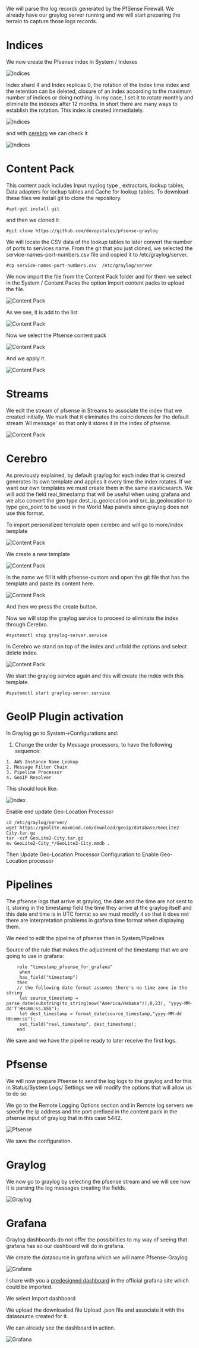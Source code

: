We will parse the log records generated by the PfSense Firewall. We already have our graylog server running and we will start preparing the terrain to capture those logs records.

# Indices

We now create the Pfsense index in System / Indexes

![Indices](https://devopstales.github.io/img/include/graylog_pfsense1.png)

Index shard 4 and Index replicas 0, the rotation of the Index time index and the retention can be deleted, closure of an index according to the maximum number of indices or doing nothing. In my case, I set it to rotate monthly and eliminate the indexes after 12 months. In short there are many ways to establish the rotation. This index is created immediately.

![Indices](https://devopstales.github.io/img/include/graylog_pfsense5.png)

and with [cerebro](https://github.com/lmenezes/cerebro) we can check it

![Indices](https://devopstales.github.io/img/include/graylog_pfsense5.png)

# Content Pack

This content pack includes Input rsyslog type , extractors, lookup tables, Data adapters for lockup tables and Cache for lookup tables. To download these files we install git to clone the repository.

`#apt-get install git`

and then we cloned it

`#git clone https://github.com/devopstales/pfsense-graylog`

We will locate the CSV data of the lookup tables to later convert the number of ports to services name. From the git that you just cloned, we selected the service-names-port-numbers.csv file and copied it to /etc/graylog/server.

`#cp service-names-port-numbers.csv  /etc/graylog/server` 

We now import the file from the Content Pack folder and for them we select in the System / Content Packs the option Import content packs to upload the file.

![Content Pack](https://devopstales.github.io/img/include/graylog_pfsense7.png)


As we see, it is add to the list

![Content Pack](https://devopstales.github.io/img/include/graylog_pfsense9.png)

Now we select the Pfsense content pack

![Content Pack](https://devopstales.github.io/img/include/graylog_pfsense8.png)

And we apply it

![Content Pack](https://devopstales.github.io/img/include/graylog_pfsense10.png)

# Streams

We edit the stream of pfsense in Streams to associate the index that we created initially. We mark that it eliminates the coincidences for the default stream 'All message' so that only it stores it in the index of pfsense.

![Content Pack](https://devopstales.github.io/img/include/graylog_pfsense2.png)

# Cerebro

As previously explained, by default graylog for each index that is created generates its own template and applies it every time the index rotates. If we want our own templates we must create them in the same elasticsearch. We will add the field real_timestamp that will be useful when using grafana and we also convert the geo type dest_ip_geolocation and src_ip_geolocation to type geo_point to be used in the World Map panels since graylog does not use this format.

To import personalized template open cerebro and will go to more/index template

![Content Pack](https://devopstales.github.io/img/include/More-Cerebro.png)

We create a new template

![Content Pack](https://devopstales.github.io/img/include/cerebro_template.png)

In the name we fill it with pfsense-custom and open the git file that has the template and paste its content here.

![Content Pack](https://devopstales.github.io/img/include/Pfsense_Custom_template.png)

And then we press the create button.

Now we will stop the graylog service to proceed to eliminate the index through Cerebro.

`#systemctl stop graylog-server.service`

In Cerebro we stand on top of the index and unfold the options and select delete index.

![Content Pack](https://devopstales.github.io/img/include/Delete-index-pfsense.png)

We start the graylog service again and this will create the index with this template.

`#systemctl start graylog-server.service`

# GeoIP Plugin activation
In Graylog go to System->Configurations and:

1. Change the order by Message processors, to have the following sequence:

```
1. AWS Instance Name Lookup
2. Message Filter Chain
3. Pipeline Processor
4. GeoIP Resolver
```

This should look like:

![Index](https://raw.githubusercontent.com/lephisto/pfsense-analytics/master/screenshots/SS_processorsequence.png)

Enable end update Geo-Location Processor

```
cd /etc/graylog/server/
wget https://geolite.maxmind.com/download/geoip/database/GeoLite2-City.tar.gz
tar -xzf GeoLite2-City.tar.gz
mv GeoLite2-City_*/GeoLite2-City.mmdb .
```
Then Update Geo-Location Processor Configuration to Enable Geo-Location processor 

# Pipelines

The pfsense logs that arrive at graylog, the date and the time are not sent to it, storing in the timestamp field the time they arrive at the graylog itself and this date and time is in UTC format so we must modify it so that it does not there are interpretation problems in grafana time format when displaying them.

We need to edit the pipeline of pfsense then in System/Pipelines

Source of the rule that makes the adjustment of the timestamp that we are going to use in grafana:

```
    rule "timestamp_pfsense_for_grafana"
     when
     has_field("timestamp")
    then
    // the following date format assumes there's no time zone in the string
     let source_timestamp = parse_date(substring(to_string(now("America/Habana")),0,23), "yyyy-MM-dd'T'HH:mm:ss.SSS");
     let dest_timestamp = format_date(source_timestamp,"yyyy-MM-dd HH:mm:ss");
     set_field("real_timestamp", dest_timestamp);
    end
```

We save and we have the pipeline ready to later receive the first logs.

# Pfsense

We will now prepare Pfsense to send the log logs to the graylog and for this in Status/System Logs/ Settings we will modify the options that will allow us to do so.

We go to the Remote Logging Options section and in Remote log servers we specify the ip address and the port prefixed in the content pack in the pfsense input of graylog that in this case 5442.

![Pfsense](https://devopstales.github.io/img/include/graylog_pfsense3.png)

We save the configuration.

# Graylog

We now go to graylog by selecting the pfsense stream and we will see how it is parsing the log messages creating the fields.

![Graylog](https://devopstales.github.io/img/include/graylog_pfsense11.png)

# Grafana

Graylog dashboards do not offer the possibilities to my way of seeing that grafana has so our dashboard will do in grafana.

We create the datasource in grafana which we will name Pfsense-Graylog

![Grafana](https://devopstales.github.io/img/include/graylog_pfsense4.png)

I share with you a [predesigned dashboard](https://grafana.com/dashboards/5420) in the official grafana site which could be imported.

We select Import dashboard


We upload the downloaded file Upload .json file and associate it with the datasource created for it.

We can already see the dashboard in action.

![Grafana](https://devopstales.github.io/img/include/graylog_pfsense4.png)
